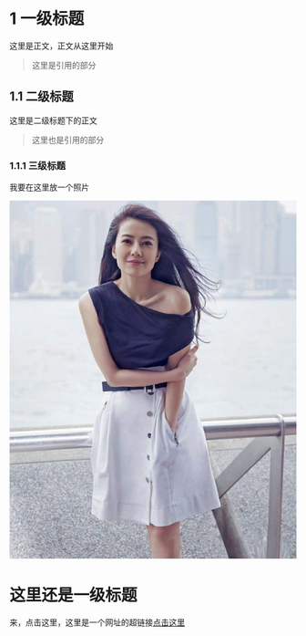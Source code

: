 # 1 一级标题
这里是正文，正文从这里开始
> 这里是引用的部分

## 1.1 二级标题
这里是二级标题下的正文
  > 这里也是引用的部分

### 1.1.1 三级标题
我要在这里放一个照片

![](./res/2.jpg)

# 这里还是一级标题
来，点击这里，这里是一个网址的超链接[点击这里](http:/www.github.com/plsong)
